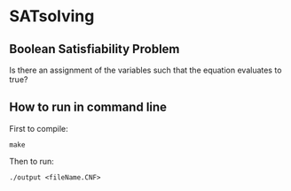 # SATsolving

## Boolean Satisfiability Problem 
Is there an assignment of the variables such that the equation evaluates to true?

## How to run in command line
First to compile:
```
make
```
Then to run:
```
./output <fileName.CNF>
```


